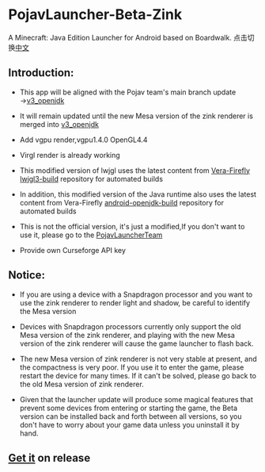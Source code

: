 # PojavLauncher-Beta-Zink
A Minecraft: Java Edition Launcher for Android based on Boardwalk.
点击切换<a href="/README-ZH_CN.md">中文</a>
## Introduction:
* This app will be aligned with the Pojav team's main branch update →[v3_openjdk](https://github.com/PojavLauncherTeam/PojavLauncher/tree/v3_openjdk)

* It will remain updated until the new Mesa version of the zink renderer is merged into [v3_openjdk](https://github.com/PojavLauncherTeam/PojavLauncher/tree/v3_openjdk)

* Add vgpu render,vgpu1.4.0 OpenGL4.4

* Virgl render is already working

* This modified version of lwjgl uses the latest content from [Vera-Firefly](https://github.com/Vera-Firefly) [lwjgl3-build](https://github.com/Vera-Firefly/lwjgl3-build) repository for automated builds

* In addition, this modified version of the Java runtime also uses the latest content from Vera-Firefly [android-openjdk-build](https://github.com/Vera-Firefly/android-openjdk-build) repository for automated builds

* This is not the official version, it's just a modified,If you don't want to use it, please go to the [PojavLauncherTeam](https://github.com/PojavLauncherTeam/PojavLauncher)

* Provide own Curseforge API key

## Notice:
* If you are using a device with a Snapdragon processor and you want to use the zink renderer to render light and shadow, be careful to identify the Mesa version

* Devices with Snapdragon processors currently only support the old Mesa version of the zink renderer, and playing with the new Mesa version of the zink renderer will cause the game launcher to flash back.

* The new Mesa version of zink renderer is not very stable at present, and the compactness is very poor. If you use it to enter the game, please restart the device for many times. If it can't be solved, please go back to the old Mesa version of zink renderer.

* Given that the launcher update will produce some magical features that prevent some devices from entering or starting the game, the Beta version can be installed back and forth between all versions, so you don't have to worry about your game data unless you uninstall it by hand.

## [Get it](https://github.com/Vera-Firefly/PojavLauncher-Beta-Zink/releases) on release
